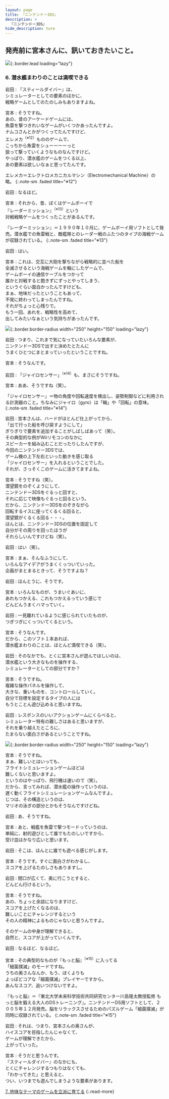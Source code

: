 ```yaml
---
layout: page
title: 『ニンテンドー3DS』
description: >
  『ニンテンドー3DS』
hide_description: ture
---
```


## 発売前に宮本さんに、訊いておきたいこと。

![](/others/interviews/jp/3ds/hardware/vol5/img/mainvisual6.jpg){:.border.lead loading="lazy"}

### 6. 潜水艦まわりのことは満喫できる

岩田
: 『スティールダイバー』は、<br>シミュレーターとしての要素のほかに、<br>戦略ゲームとしてのたのしみもありますよね。

宮本
: そうですね。<br>あの、昔のアーケードゲームには、<br>魚雷を撃つきれいなゲームがいくつかあったんですよ。<br>ナムコさんとかがつくってたんですけど、<br>エレメカ<sup>（※12）</sup>もののゲームで、<br>こっちから魚雷をシューーーーっと<br>狙って撃っていくようなものなんですけど。<br>やっぱり、潜水艦のゲームをつくる以上、<br>あの要素は欲しいなぁと思ってたんです。

エレメカ＝エレクトロメカニカルマシン（Electromechanical Machine）の略。
{:.note-sm .faded title="※12"}

岩田
: なるほど。

宮本
: それから、昔、ぼくはゲームボーイで<br>『レーダーミッション』<sup>（※13）</sup>という<br>対戦戦略ゲームをつくったことがあるんです。

『レーダーミッション』＝１９９０年１０月に、ゲームボーイ用ソフトとして発売。潜水艦での魚雷戦と、敵艦隊とのレーダー戦のふたつのタイプの海戦ゲームが収録されている。
{:.note-sm .faded title="※13"}

岩田
: はい。

宮本
: これは、交互に大砲を撃ちながら戦略的に並べた船を<br>全滅させるという海戦ゲームを軸にしたゲームで、<br>ゲームボーイの通信ケーブルをつかって<br>誰かと対戦すると飽きずにずっとやってしまう、<br>というぐらい面白かったんですけども、<br>まぁ、地味だったということもあって、<br>不発に終わってしまったんですね。<br>それがちょっと心残りで。<br>もう一回、あれを、戦略性を高めて、<br>出してみたいなぁという気持ちがあったんです。

![](/others/interviews/jp/3ds/hardware/vol5/img/photo12.jpg){:.border.border-radius width="250" height="150"  loading="lazy"}

岩田
: つまり、これまで気になっていたいろんな要素が、<br>ニンテンドー3DSで出すと決めたとたんに<br>うまくひとつにまとまっていったということですね。

宮本
: そうなんです。

岩田
: 「ジャイロセンサー」<sup>（※14）</sup>も、まさにそうですね。

宮本
: ああ、そうですね（笑）。

「ジャイロセンサー」＝物の角度や回転速度を検出し、姿勢制御などに利用される計測器のこと。ちなみにジャイロ（gyro）は「輪」や「回転」の意味。
{:.note-sm .faded title="※14"}

岩田
: 宮本さんは、ハードがほとんど仕上がってから、<br>「出て行った船を呼び戻すようにして」<br>ぎりぎりで要素を追加することがしばしばあって（笑）。<br>その典型的な例がWiiリモコンのなかに<br>スピーカーを組み込むことだったりしたんですが、<br>今回のニンテンドー3DSでは、<br>ゲーム機の上下左右といった動きを感じ取る<br>「ジャイロセンサー」を入れるということでした。<br>それが、さっそくこのゲームに活きてますよね。

宮本
: そうですね（笑）。<br>潜望鏡をのぞくようにして、<br>ニンテンドー3DSをぐるっと回すと、<br>それに応じて映像もぐるっと回るという。<br>だから、ニンテンドー3DSをのぞきながら<br>回転するイスに座ってくるくる回ると、<br>潜望鏡がくるくる回る・・・。<br>ほんとは、ニンテンドー3DSの位置を固定して<br>自分がその周りを回ったほうが<br>それらしいんですけどね（笑）。

岩田
: はい（笑）。

宮本
: まぁ、そんなふうにして、<br>いろんなアイデアがうまくくっついていった。<br>企画がまとまるときって、そうですよね？

岩田
: ほんとうに、そうです。

宮本
: いろんなものが、うまいぐあいに、<br>あれもつかえる、これもつかえるっていう感じで<br>どんどんうまくハマっていく。

岩田
: 一見離れているように感じられていたものが、<br>つぎつぎにくっついてくるという。

宮本
: そうなんです。<br>だから、このソフト１本あれば、<br>潜水艦まわりのことは、ほとんど満喫できる（笑）。

岩田
: そのなかでも、とくに宮本さんが遊んでほしいのは、<br>潜水艦という大きなものを操作する、<br>シミュレーターとしての部分ですか？

宮本
: そうですね。<br>複雑な操作パネルを操作して、<br>大きな、重いものを、コントロールしていく。<br>自分で目標を設定するタイプの人には<br>もうとことん遊び込めると思いますね。

岩田
: レスポンスのいいアクションゲームにくらべると、<br>シミュレーター特有の難しさはあると思いますが、<br>それを乗り越えたところに、<br>たまらない面白さがあるということですね。

![](/others/interviews/jp/3ds/hardware/vol5/img/photo13.jpg){:.border.border-radius width="250" height="150"  loading="lazy"}

宮本
: そうですね。<br>まぁ、難しいとはいっても、<br>フライトシミュレーションゲームほどは<br>難しくないと思いますよ。<br>というのはやっぱり、飛行機は速いので（笑）。<br>だから、言ってみれば、潜水艦の操作っていうのは、<br>遅く動くフライトシミュレーションゲームなんですよ。<br>じつは、その構造というのは、<br>マリオの泳ぎの部分とかもそうなんですけどね。

岩田
: あ、そうですね。

宮本
: あと、戦艦を魚雷で撃つモードっていうのは、<br>単純に、射的遊びとして誰でもたのしいですから、<br>受け皿はかなり広いと思います。

岩田
: そこは、ほんとに誰でも遊べる感じがします。

宮本
: そうです。すぐに面白さがわかるし、<br>スコアを上げるたのしさもありますし。

岩田
: 間口が広くて、奥に行こうとすると、<br>どんどん行けるという。

宮本
: そうですね。<br>あの、ちょっと余談になりますけど、<br>スコアを上げたくなるのは、<br>難しいことにチャレンジするという<br>その人の精神によるものじゃないと思うんですよ。<br>

そのゲームの中身が理解できると、<br>自然と、スコアが上がっていくんです。

岩田
: なるほど、なるほど。

宮本
: その典型的なものが『もっと脳』<sup>（※15）</sup>に入ってる<br>「細菌撲滅」のモードですね。<br>うちの奥さんなんか、もう、ぼくよりも<br>よっぽどコアな「細菌撲滅」プレイヤーですから。<br>あんなスコア、追いつけないですよ。

『もっと脳』＝『東北大学未来科学技術共同研究センター川島隆太教授監修 もっと脳を鍛える大人のDSトレーニング』。ニンテンドーDS用ソフトとして、２００５年１２月発売。脳をリラックスさせるためのパズルゲーム「細菌撲滅」が同時に収録されている。
{:.note-sm .faded title="※15"}

岩田
: それは、つまり、宮本さんの奥さんが、<br>ハイスコアを目指したんじゃなくて、<br>ゲームが理解できたから、<br>上がっていった。

宮本
: そうだと思うんです。<br>『スティールダイバー』のなかにも、<br>とくにチャレンジするつもりはなくても、<br>「わかってきた」と思えると、<br>つい、いつまでも遊んでしまうような要素があります。

[7. 地味なテーマのゲームを立派に育てる](7.md)
{:.read-more}


